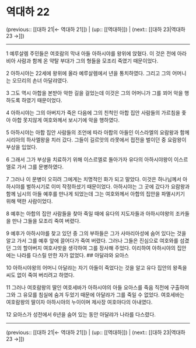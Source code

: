 # 역대하 22

(previous:: [[대하 21|← 역대하 21]]) | (up:: [[역대하]]) | (next:: [[대하 23|역대하 23 →]])

***




1 
예루살렘 주민들은 여호람의 막내 아들 아하시야를 왕위에 앉혔다. 이 것은 전에 아라비아 사람과 함께 온 약탈 부대가 그의 형들을 모조리 죽였기 때문이었다. 



2 
아하시야는 22세에 왕위에 올라 예루살렘에서 년을 통치하였다. 그리고 그의 어머니는 오므리의 손녀 아달랴였다. 



3 
그도 역시 아합을 본받아 악한 길을 걸었는데 이것은 그의 어머니가 그를 꾀어 악을 행하도록 하였기 때문이었다. 



4 
아하시야는 그의 아버지가 죽은 다음에 그의 친척인 아합 집안 사람들의 가르침을 좇아 아합 못지않게 여호와께서 보시기에 악을 행하였다. 



5 
아하시야는 아합 집안 사람들의 조언에 따라 아합의 아들인 이스라엘의 요람왕과 함께 시리아의 하사엘왕을 치러 갔다. 그들이 길르앗의 라못에서 접전을 벌이던 중 요람왕이 부상을 입었다. 



6 
그래서 그가 부상을 치료하기 위해 이스르엘로 돌아가자 유다의 아하시야왕이 이스르엘로 가서 그를 문병하였다. 



7 
그러나 이 문병이 오히려 그에게는 치명적인 화가 되고 말았다. 이것은 하나님께서 아하시야를 벌하시기로 이미 작정하셨기 때문이었다. 아하시야는 그 곳에 갔다가 요람왕과 함께 님시의 아들 예후를 만나게 되었는데 그는 여호와께서 아합의 집안을 파멸시키기 위해 택한 사람이었다. 



8 
예후는 아합의 집안 사람들을 찾아 죽일 때에 유다의 지도자들과 아하시야왕의 조카들을 만나 그들을 모조리 죽여 버렸다. 



9 
예후가 아하시야를 찾고 있던 중 그의 부하들은 그가 사마리아성에 숨어 있다는 것을 알고 가서 그를 예후 앞에 끌어다가 죽여 버렸다. 그러나 그들은 진심으로 여호와를 섬겼던 그의 할아버지 여호사밧을 생각하여 그를 장사해 주었다. 이리하여 아하시야의 집안에는 나라를 다스릴 만한 자가 없었다. ## 아달랴와 요아스 



10 
아하시야왕의 어머니 아달랴는 자기 아들이 죽었다는 것을 알고 유다 집안의 왕족을 씨도 없이 죽여 버리려고 하였다. 



11 
그러나 여호람왕의 딸인 여호세바가 아하시야의 아들 요아스를 죽음 직전에 구출하여 그와 그 유모를 침실에 숨겨 두었기 때문에 아달랴가 그를 죽일 수 없었다. 여호세바는 여호람왕의 딸이자 아하시야의 누이이며 제사장 여호야다의 아내였다. 



12 
요아스가 성전에서 6년을 숨어 있는 동안 아달랴가 나라를 다스렸다.

***

(previous:: [[대하 21|← 역대하 21]]) | (up:: [[역대하]]) | (next:: [[대하 23|역대하 23 →]])
